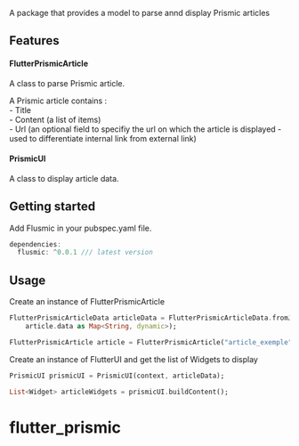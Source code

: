 A package that provides a model to parse annd display Prismic articles 

## Features

#### FlutterPrismicArticle

A class to parse Prismic article.

A Prismic article contains :<br/>
    - Title<br/>
    - Content (a list of items)<br/>
    - Url (an optional field to specifiy the url on which the article is displayed - used to differentiate internal link from external link)

#### PrismicUI

A class to display article data.

## Getting started

Add Flusmic in your pubspec.yaml file.

```dart
dependencies:
  flusmic: ^0.0.1 /// latest version
```

## Usage

Create an instance of FlutterPrismicArticle

```dart
FlutterPrismicArticleData articleData = FlutterPrismicArticleData.fromJson(
    article.data as Map<String, dynamic>);

FlutterPrismicArticle article = FlutterPrismicArticle("article_exemple", articleData));
```

Create an instance of FlutterUI and get the list of Widgets to display

```dart
PrismicUI prismicUI = PrismicUI(context, articleData);

List<Widget> articleWidgets = prismicUI.buildContent();
```
# flutter_prismic
